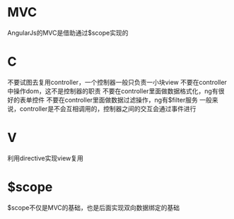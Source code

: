 # MVC
AngularJs的MVC是借助通过$scope实现的

# C
不要试图去复用controller，一个控制器一般只负责一小块view
不要在controller中操作dom，这不是控制器的职责
不要在controller里面做数据格式化，ng有很好的表单控件
不要在controller里面做数据过滤操作，ng有$filter服务
一般来说，controller是不会互相调用的，控制器之间的交互会通过事件进行

# V
利用directive实现view复用

# $scope
$scope不仅是MVC的基础，也是后面实现双向数据绑定的基础


